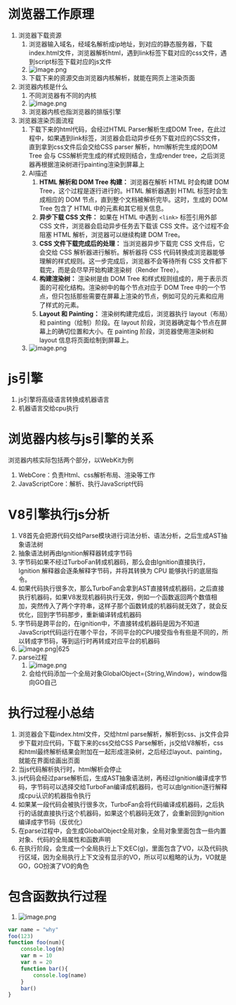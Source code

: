 # 浏览器工作原理
1. 浏览器下载资源
	1. 浏览器输入域名，经域名解析成ip地址，到对应的静态服务器，下载index.html文件，浏览器解析html，遇到link标签下载对应的css文件，遇到script标签下载对应的js文件
	2. ![image.png](https://s2.loli.net/2023/12/29/Wuj4Qc7XxqL8hiS.png)
	3. 下载下来的资源交由浏览器内核解析，就能在网页上渲染页面
2. 浏览器内核是什么
	1. 不同浏览器有不同的内核
	2. ![image.png](https://s2.loli.net/2023/12/29/4RsAEKauqNiDz62.png)
	3. 浏览器内核也指浏览器的排版引擎
3. 浏览器渲染页面流程
	1. 下载下来的html代码，会经过HTML Parser解析生成DOM Tree，在此过程中，如果遇到link标签，浏览器会启动异步任务下载对应的CSS文件，直到拿到css文件后会交给CSS parser 解析，html解析完生成的DOM Tree 会与 CSS解析完生成的样式规则结合，生成render tree，之后浏览器再根据渲染树进行painting渲染到屏幕上
	2. AI描述
		1. **HTML 解析和 DOM Tree 构建：** 浏览器在解析 HTML 时会构建 DOM Tree，这个过程是逐行进行的。HTML 解析器遇到 HTML 标签时会生成相应的 DOM 节点，直到整个文档被解析完毕。这时，生成的 DOM Tree 包含了 HTML 中的元素和其它相关信息。
		2. **异步下载 CSS 文件：** 如果在 HTML 中遇到 `<link>` 标签引用外部 CSS 文件，浏览器会启动异步任务去下载该 CSS 文件。这个过程不会阻塞 HTML 解析，浏览器可以继续构建 DOM Tree。
		3. **CSS 文件下载完成后的处理：** 当浏览器异步下载完 CSS 文件后，它会交给 CSS 解析器进行解析。解析器将 CSS 代码转换成浏览器能够理解的样式规则。这一步完成后，浏览器不会等待所有 CSS 文件都下载完，而是会尽早开始构建渲染树（Render Tree）。
		4.  **构建渲染树：** 渲染树是由 DOM Tree 和样式规则组成的，用于表示页面的可视化结构。渲染树中的每个节点对应于 DOM Tree 中的一个节点，但只包括那些需要在屏幕上渲染的节点，例如可见的元素和应用了样式的元素。
		5. **Layout 和 Painting：** 渲染树构建完成后，浏览器执行 layout（布局）和 painting（绘制）阶段。在 layout 阶段，浏览器确定每个节点在屏幕上的确切位置和大小。在 painting 阶段，浏览器使用渲染树和 layout 信息将页面绘制到屏幕上。
	3. ![image.png](https://s2.loli.net/2023/12/29/C5itxBVaYRkUI3f.png)
# js引擎
1. js引擎将高级语言转换成机器语言
2. 机器语言交给cpu执行
# 浏览器内核与js引擎的关系
浏览器内核实际包括两个部分，以WebKit为例
1. WebCore：负责Html、css解析布局、渲染等工作
2. JavaScriptCore：解析、执行JavaScript代码

# V8引擎执行js分析
1. V8首先会把源代码交给Parse模块进行词法分析、语法分析，之后生成AST抽象语法树
2. 抽象语法树再由Ignition解释器转成字节码
3. 字节码如果不经过TurboFan转成机器码，那么会由Ignition直接执行，Ignition 解释器会逐条解释字节码，并将其转换为 CPU 能够执行的底层指令。
4. 如果代码执行很多次，那么TurboFan会拿到AST直接转成机器码，之后直接执行机器码，如果V8发现机器码执行无效，例如一个函数返回两个数值相加，突然传入了两个字符串，这样子那个函数转成的机器码就无效了，就会反优化，回到字节码那步，重新编译转成机器码
5. 字节码是跨平台的，在ignition中，不直接转成机器码是因为不知道JavaScript代码运行在哪个平台，不同平台的CPU接受指令有些是不同的，所以转成字节码，等到运行时再转成对应平台的机器码
6. ![image.png|625](https://s2.loli.net/2023/12/29/WmOeicLXCs6GMq2.png)
7. parse过程
	1. ![image.png](https://s2.loli.net/2023/12/29/W2tIKQZTJyohfcm.png)
	2. 会给代码添加一个全局对象GlobalObject={String,Window}，window指向GO自己








# 执行过程小总结
1. 浏览器会下载index.html文件，交给html parse解析，解析到css、js文件会异步下载对应代码，下载下来的css交给CSS Parse解析，js交给V8解析，css和html最终解析结果会附加在一起形成渲染树，之后经过layout、painting，就能在界面绘画出页面
2. 当js代码解析执行时，html解析会停止
3. js代码会经过parse解析后，生成AST抽象语法树，再经过Ignition编译成字节码，字节码可以选择交给TurboFan编译成机器码，也可以由Ignition逐行解释成cpu认识的机器指令执行
4. 如果某一段代码会被执行很多次，TurboFan会将代码编译成机器码，之后执行的话就直接执行这个机器码，如果这个机器码无效了，会重新回到Ignition编译成字节码（反优化）
5. 在parse过程中，会生成GlobalObject全局对象，全局对象里面包含一些内置对象、代码的全局属性和函数声明
6. 在执行阶段，会生成一个全局执行上下文EC(g)，里面包含了VO，以及代码执行区域，因为全局执行上下文没有显示的VO，所以可以粗略的认为，VO就是GO，GO扮演了VO的角色

# 包含函数执行过程
1. ![image.png](https://s2.loli.net/2023/12/30/CplVqNmwsy6zhDk.png)
```javascript
var name = "why"
foo(123)
function foo(num){
	console.log(m)
	var m = 10
	var n = 20
	function bar(){
		console.log(name)
	}
	bar()
}
```

